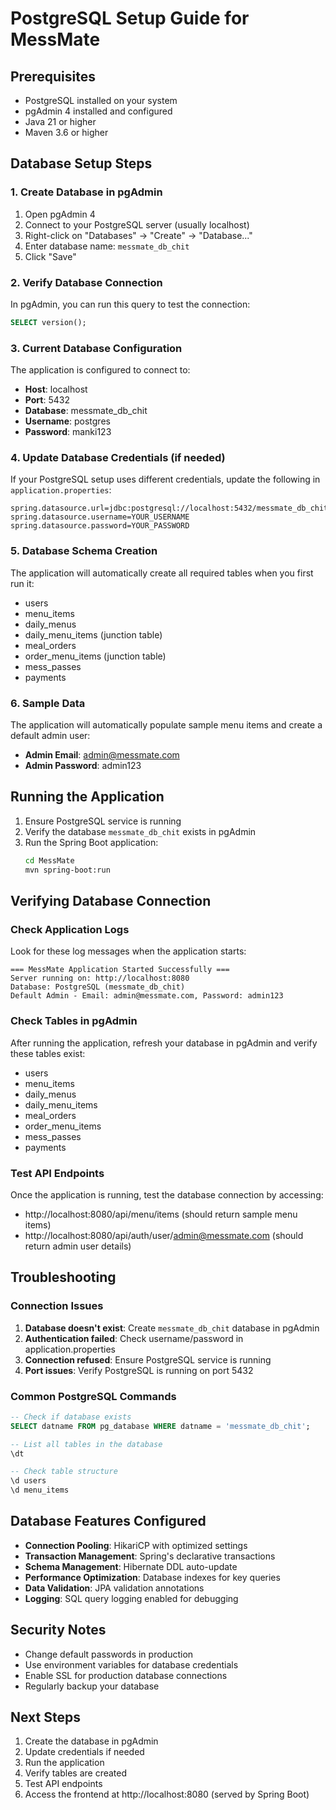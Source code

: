 # PostgreSQL Setup Guide for MessMate

## Prerequisites
- PostgreSQL installed on your system
- pgAdmin 4 installed and configured
- Java 21 or higher
- Maven 3.6 or higher

## Database Setup Steps

### 1. Create Database in pgAdmin
1. Open pgAdmin 4
2. Connect to your PostgreSQL server (usually localhost)
3. Right-click on "Databases" → "Create" → "Database..."
4. Enter database name: `messmate_db_chit`
5. Click "Save"

### 2. Verify Database Connection
In pgAdmin, you can run this query to test the connection:
```sql
SELECT version();
```

### 3. Current Database Configuration
The application is configured to connect to:
- **Host**: localhost
- **Port**: 5432
- **Database**: messmate_db_chit
- **Username**: postgres
- **Password**: manki123

### 4. Update Database Credentials (if needed)
If your PostgreSQL setup uses different credentials, update the following in `application.properties`:

```properties
spring.datasource.url=jdbc:postgresql://localhost:5432/messmate_db_chit
spring.datasource.username=YOUR_USERNAME
spring.datasource.password=YOUR_PASSWORD
```

### 5. Database Schema Creation
The application will automatically create all required tables when you first run it:
- users
- menu_items
- daily_menus
- daily_menu_items (junction table)
- meal_orders
- order_menu_items (junction table)
- mess_passes
- payments

### 6. Sample Data
The application will automatically populate sample menu items and create a default admin user:
- **Admin Email**: admin@messmate.com
- **Admin Password**: admin123

## Running the Application

1. Ensure PostgreSQL service is running
2. Verify the database `messmate_db_chit` exists in pgAdmin
3. Run the Spring Boot application:
   ```bash
   cd MessMate
   mvn spring-boot:run
   ```

## Verifying Database Connection

### Check Application Logs
Look for these log messages when the application starts:
```
=== MessMate Application Started Successfully ===
Server running on: http://localhost:8080
Database: PostgreSQL (messmate_db_chit)
Default Admin - Email: admin@messmate.com, Password: admin123
```

### Check Tables in pgAdmin
After running the application, refresh your database in pgAdmin and verify these tables exist:
- users
- menu_items
- daily_menus
- daily_menu_items
- meal_orders
- order_menu_items
- mess_passes
- payments

### Test API Endpoints
Once the application is running, test the database connection by accessing:
- http://localhost:8080/api/menu/items (should return sample menu items)
- http://localhost:8080/api/auth/user/admin@messmate.com (should return admin user details)

## Troubleshooting

### Connection Issues
1. **Database doesn't exist**: Create `messmate_db_chit` database in pgAdmin
2. **Authentication failed**: Check username/password in application.properties
3. **Connection refused**: Ensure PostgreSQL service is running
4. **Port issues**: Verify PostgreSQL is running on port 5432

### Common PostgreSQL Commands
```sql
-- Check if database exists
SELECT datname FROM pg_database WHERE datname = 'messmate_db_chit';

-- List all tables in the database
\dt

-- Check table structure
\d users
\d menu_items
```

## Database Features Configured
- **Connection Pooling**: HikariCP with optimized settings
- **Transaction Management**: Spring's declarative transactions
- **Schema Management**: Hibernate DDL auto-update
- **Performance Optimization**: Database indexes for key queries
- **Data Validation**: JPA validation annotations
- **Logging**: SQL query logging enabled for debugging

## Security Notes
- Change default passwords in production
- Use environment variables for database credentials
- Enable SSL for production database connections
- Regularly backup your database

## Next Steps
1. Create the database in pgAdmin
2. Update credentials if needed
3. Run the application
4. Verify tables are created
5. Test API endpoints
6. Access the frontend at http://localhost:8080 (served by Spring Boot)
